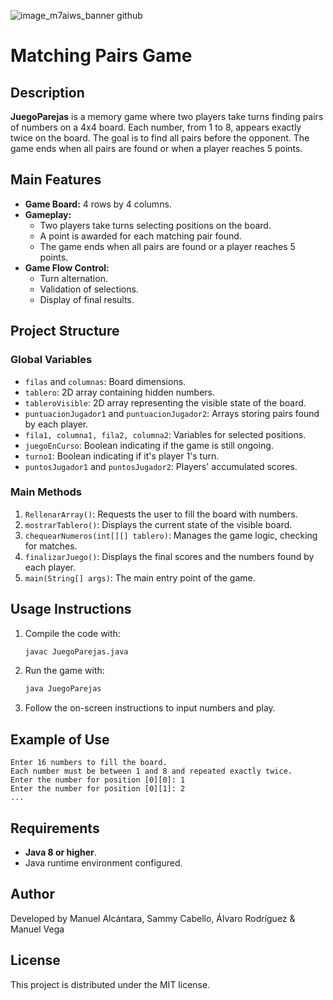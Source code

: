 ![image_m7aiws_banner github](https://github.com/user-attachments/assets/161ee4cd-c2f7-48f3-87d4-b00ceb39ba1b)


# Matching Pairs Game

## Description
**JuegoParejas** is a memory game where two players take turns finding pairs of numbers on a 4x4 board. Each number, from 1 to 8, appears exactly twice on the board. The goal is to find all pairs before the opponent. The game ends when all pairs are found or when a player reaches 5 points.

## Main Features
- **Game Board:** 4 rows by 4 columns.
- **Gameplay:**
  - Two players take turns selecting positions on the board.
  - A point is awarded for each matching pair found.
  - The game ends when all pairs are found or a player reaches 5 points.
- **Game Flow Control:**
  - Turn alternation.
  - Validation of selections.
  - Display of final results.

## Project Structure

### Global Variables
- `filas` and `columnas`: Board dimensions.
- `tablero`: 2D array containing hidden numbers.
- `tableroVisible`: 2D array representing the visible state of the board.
- `puntuacionJugador1` and `puntuacionJugador2`: Arrays storing pairs found by each player.
- `fila1, columna1, fila2, columna2`: Variables for selected positions.
- `juegoEnCurso`: Boolean indicating if the game is still ongoing.
- `turno1`: Boolean indicating if it's player 1's turn.
- `puntosJugador1` and `puntosJugador2`: Players' accumulated scores.

### Main Methods
1. `RellenarArray()`: Requests the user to fill the board with numbers.
2. `mostrarTablero()`: Displays the current state of the visible board.
3. `chequearNumeros(int[][] tablero)`: Manages the game logic, checking for matches.
4. `finalizarJuego()`: Displays the final scores and the numbers found by each player.
5. `main(String[] args)`: The main entry point of the game.

## Usage Instructions
1. Compile the code with:
   ```bash
   javac JuegoParejas.java
   ```
2. Run the game with:
   ```bash
   java JuegoParejas
   ```
3. Follow the on-screen instructions to input numbers and play.

## Example of Use
```plaintext
Enter 16 numbers to fill the board.
Each number must be between 1 and 8 and repeated exactly twice.
Enter the number for position [0][0]: 1
Enter the number for position [0][1]: 2
...
```

## Requirements
- **Java 8 or higher**.
- Java runtime environment configured.

## Author
Developed by Manuel Alcántara, Sammy Cabello, Álvaro Rodríguez & Manuel Vega

## License
This project is distributed under the MIT license.

